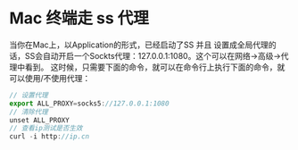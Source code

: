# Mac 终端走 ss 代理

当你在Mac上，以Application的形式，已经启动了SS 并且 设置成全局代理的话，SS会自动开启一个Sockts代理：127.0.0.1:1080。这个可以在网络->高级->代理中看到。 
这时候，只需要下面的命令，就可以在命令行上执行下面的命令，就可以使用/不使用代理：

```jsx
// 设置代理 
export ALL_PROXY=socks5://127.0.0.1:1080
// 清除代理 
unset ALL_PROXY
// 查看ip测试是否生效
curl -i http://ip.cn
```

